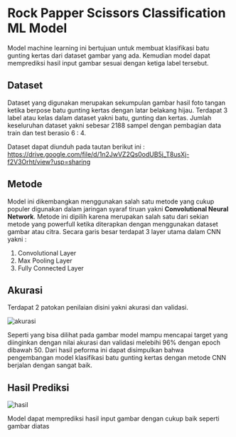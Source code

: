 # Rock Papper Scissors Classification ML Model

Model machine learning ini bertujuan untuk membuat klasifikasi batu gunting kertas dari dataset gambar yang ada. Kemudian model dapat memprediksi hasil input gambar sesuai dengan ketiga label tersebut.

## Dataset
Dataset yang digunakan merupakan sekumpulan gambar hasil foto tangan ketika berpose batu gunting kertas dengan latar belakang hijau. Terdapat 3 label atau kelas dalam dataset yakni batu, gunting dan kertas. Jumlah keseluruhan dataset yakni sebesar 2188 sampel dengan pembagian data train dan test berasio 6 : 4.

Dataset dapat diunduh pada tautan berikut ini :
https://drive.google.com/file/d/1n2JwVZ2Qs0odUB5j_T8usXj-f2V3Orht/view?usp=sharing

## Metode
Model ini dikembangkan menggunakan salah satu metode yang cukup populer digunakan dalam jaringan syaraf tiruan yakni **Convolutional Neural Network**. Metode ini dipilih karena merupakan salah satu dari sekian metode yang powerfull ketika diterapkan dengan menggunakan dataset gambar atau citra. Secara garis besar terdapat 3 layer utama dalam CNN yakni :

1. Convolutional Layer
2. Max Pooling Layer
3. Fully Connected Layer

## Akurasi
Terdapat 2 patokan penilaian disini yakni akurasi dan validasi.

![akurasi](https://user-images.githubusercontent.com/96041357/191935147-cde8c26f-ff68-4a45-8dd5-347ba088b875.PNG)

Seperti yang bisa dilihat pada gambar model mampu mencapai target yang diinginkan dengan nilai akurasi dan validasi melebihi 96% dengan epoch dibawah 50. Dari hasil peforma ini dapat disimpulkan bahwa pengembangan model klasifikasi batu gunting kertas dengan metode CNN berjalan dengan sangat baik.

## Hasil Prediksi

![hasil](https://user-images.githubusercontent.com/96041357/191935769-0bdeea22-0396-4def-9e93-a901b9ffcbe6.PNG)

Model dapat memprediksi hasil input gambar dengan cukup baik seperti gambar diatas
